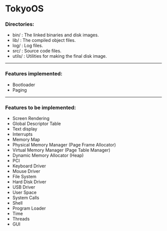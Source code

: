# TokyoOS

### Directories:
- bin/      : The linked binaries and disk images.
- lib/      : The compiled object files.
- log/      : Log files.
- src/      : Source code files.
- utils/    : Utilities for making the final disk image.

---

### Features implemented:
- Bootloader
- Paging

---

### Features to be implemented:
- Screen Rendering
- Global Descriptor Table
- Text display
- Interrupts
- Memory Map
- Physical Memory Manager (Page Frame Allocator)
- Virtual Memory Manager (Page Table Manager)
- Dynamic Memory Allocator (Heap)
- PCI
- Keyboard Driver
- Mouse Driver
- File System
- Hard Disk Driver
- USB Driver
- User Space
- System Calls
- Shell
- Program Loader
- Time
- Threads
- GUI